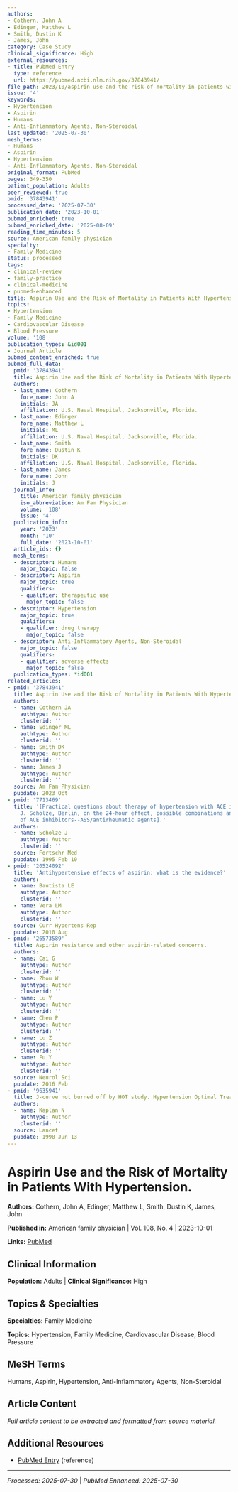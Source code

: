```yaml
---
authors:
- Cothern, John A
- Edinger, Matthew L
- Smith, Dustin K
- James, John
category: Case Study
clinical_significance: High
external_resources:
- title: PubMed Entry
  type: reference
  url: https://pubmed.ncbi.nlm.nih.gov/37843941/
file_path: 2023/10/aspirin-use-and-the-risk-of-mortality-in-patients-with-hyper.md
issue: '4'
keywords:
- Hypertension
- Aspirin
- Humans
- Anti-Inflammatory Agents, Non-Steroidal
last_updated: '2025-07-30'
mesh_terms:
- Humans
- Aspirin
- Hypertension
- Anti-Inflammatory Agents, Non-Steroidal
original_format: PubMed
pages: 349-350
patient_population: Adults
peer_reviewed: true
pmid: '37843941'
processed_date: '2025-07-30'
publication_date: '2023-10-01'
pubmed_enriched: true
pubmed_enriched_date: '2025-08-09'
reading_time_minutes: 5
source: American family physician
specialty:
- Family Medicine
status: processed
tags:
- clinical-review
- family-practice
- clinical-medicine
- pubmed-enhanced
title: Aspirin Use and the Risk of Mortality in Patients With Hypertension.
topics:
- Hypertension
- Family Medicine
- Cardiovascular Disease
- Blood Pressure
volume: '108'
publication_types: &id001
- Journal Article
pubmed_content_enriched: true
pubmed_full_data:
  pmid: '37843941'
  title: Aspirin Use and the Risk of Mortality in Patients With Hypertension.
  authors:
  - last_name: Cothern
    fore_name: John A
    initials: JA
    affiliation: U.S. Naval Hospital, Jacksonville, Florida.
  - last_name: Edinger
    fore_name: Matthew L
    initials: ML
    affiliation: U.S. Naval Hospital, Jacksonville, Florida.
  - last_name: Smith
    fore_name: Dustin K
    initials: DK
    affiliation: U.S. Naval Hospital, Jacksonville, Florida.
  - last_name: James
    fore_name: John
    initials: J
  journal_info:
    title: American family physician
    iso_abbreviation: Am Fam Physician
    volume: '108'
    issue: '4'
  publication_info:
    year: '2023'
    month: '10'
    full_date: '2023-10-01'
  article_ids: {}
  mesh_terms:
  - descriptor: Humans
    major_topic: false
  - descriptor: Aspirin
    major_topic: true
    qualifiers:
    - qualifier: therapeutic use
      major_topic: false
  - descriptor: Hypertension
    major_topic: true
    qualifiers:
    - qualifier: drug therapy
      major_topic: false
  - descriptor: Anti-Inflammatory Agents, Non-Steroidal
    major_topic: false
    qualifiers:
    - qualifier: adverse effects
      major_topic: false
  publication_types: *id001
related_articles:
- pmid: '37843941'
  title: Aspirin Use and the Risk of Mortality in Patients With Hypertension.
  authors:
  - name: Cothern JA
    authtype: Author
    clusterid: ''
  - name: Edinger ML
    authtype: Author
    clusterid: ''
  - name: Smith DK
    authtype: Author
    clusterid: ''
  - name: James J
    authtype: Author
    clusterid: ''
  source: Am Fam Physician
  pubdate: 2023 Oct
- pmid: '7713469'
  title: '[Practical questions about therapy of hypertension with ACE inhibitors.
    J. Scholze, Berlin, on the 24-hour effect, possible combinations and side-effects
    of ACE inhibitors--ASS/antirheumatic agents].'
  authors:
  - name: Scholze J
    authtype: Author
    clusterid: ''
  source: Fortschr Med
  pubdate: 1995 Feb 10
- pmid: '20524092'
  title: 'Antihypertensive effects of aspirin: what is the evidence?'
  authors:
  - name: Bautista LE
    authtype: Author
    clusterid: ''
  - name: Vera LM
    authtype: Author
    clusterid: ''
  source: Curr Hypertens Rep
  pubdate: 2010 Aug
- pmid: '26573589'
  title: Aspirin resistance and other aspirin-related concerns.
  authors:
  - name: Cai G
    authtype: Author
    clusterid: ''
  - name: Zhou W
    authtype: Author
    clusterid: ''
  - name: Lu Y
    authtype: Author
    clusterid: ''
  - name: Chen P
    authtype: Author
    clusterid: ''
  - name: Lu Z
    authtype: Author
    clusterid: ''
  - name: Fu Y
    authtype: Author
    clusterid: ''
  source: Neurol Sci
  pubdate: 2016 Feb
- pmid: '9635941'
  title: J-curve not burned off by HOT study. Hypertension Optimal Treatment.
  authors:
  - name: Kaplan N
    authtype: Author
    clusterid: ''
  source: Lancet
  pubdate: 1998 Jun 13
---
```


# Aspirin Use and the Risk of Mortality in Patients With Hypertension.

**Authors:** Cothern, John A, Edinger, Matthew L, Smith, Dustin K, James, John

**Published in:** American family physician | Vol. 108, No. 4 | 2023-10-01

**Links:** [PubMed](https://pubmed.ncbi.nlm.nih.gov/37843941/)

## Clinical Information

**Population:** Adults | **Clinical Significance:** High

## Topics & Specialties

**Specialties:** Family Medicine

**Topics:** Hypertension, Family Medicine, Cardiovascular Disease, Blood Pressure

## MeSH Terms

Humans, Aspirin, Hypertension, Anti-Inflammatory Agents, Non-Steroidal

## Article Content

*Full article content to be extracted and formatted from source material.*

## Additional Resources

- [PubMed Entry](https://pubmed.ncbi.nlm.nih.gov/37843941/) (reference)

---

*Processed: 2025-07-30* | *PubMed Enhanced: 2025-07-30*
